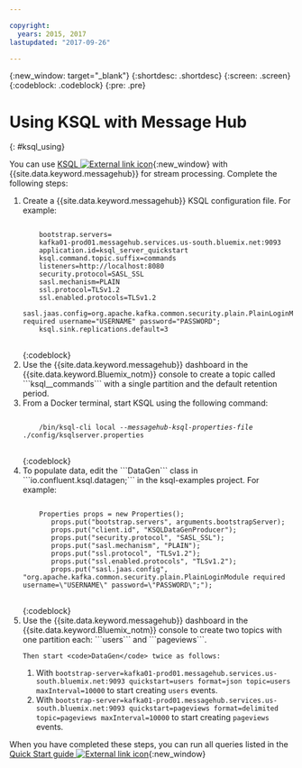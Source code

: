 ```yaml
---

copyright:
  years: 2015, 2017
lastupdated: "2017-09-26"

---
```


{:new_window: target="_blank"}
{:shortdesc: .shortdesc}
{:screen: .screen}
{:codeblock: .codeblock}
{:pre: .pre}

# Using KSQL with Message Hub
{: #ksql_using}


You can use [KSQL ![External link icon](../../icons/launch-glyph.svg "External link icon")](https://github.com/confluentinc/ksql){:new_window} with {{site.data.keyword.messagehub}} for stream processing. Complete the following steps:

<ol>
<li>Create a {{site.data.keyword.messagehub}} KSQL configuration file. For example:
<pre>
<code>
    bootstrap.servers=
    kafka01-prod01.messagehub.services.us-south.bluemix.net:9093
    application.id=ksql_server_quickstart
    ksql.command.topic.suffix=commands
    listeners=http://localhost:8080
    security.protocol=SASL_SSL
    sasl.mechanism=PLAIN
    ssl.protocol=TLSv1.2
    ssl.enabled.protocols=TLSv1.2
    sasl.jaas.config=org.apache.kafka.common.security.plain.PlainLoginModule required username="USERNAME" password="PASSWORD";
    ksql.sink.replications.default=3
</code>
</pre>
{:codeblock}
</li>
<li>Use the {{site.data.keyword.messagehub}} dashboard in the {{site.data.keyword.Bluemix_notm}} console to create a topic called ```ksql__commands``` with a single partition and the default retention period.
</li>
<li>From a Docker terminal, start KSQL using the following command:
<pre>
<code>
    /bin/ksql-cli local --<var class="keyword varname">messagehub-ksql-properties-file</var> ./config/ksqlserver.properties
</code>
</pre>
{:codeblock}
</li>
<li>To populate data, edit the ```DataGen``` class in ```io.confluent.ksql.datagen;``` in the ksql-examples project. For example:
<pre>
<code>
    Properties props = new Properties();
       props.put("bootstrap.servers", arguments.bootstrapServer);
       props.put("client.id", "KSQLDataGenProducer");
       props.put("security.protocol", "SASL_SSL");
       props.put("sasl.mechanism", "PLAIN");
       props.put("ssl.protocol", "TLSv1.2");
       props.put("ssl.enabled.protocols", "TLSv1.2");
       props.put("sasl.jaas.config", "org.apache.kafka.common.security.plain.PlainLoginModule required username=\"USERNAME\" password=\"PASSWORD\";");
</code>
</pre>
{:codeblock}
</li>
<li>Use the {{site.data.keyword.messagehub}} dashboard in the {{site.data.keyword.Bluemix_notm}} console to create two topics with one partition each: ```users``` and ```pageviews```. 

    Then start <code>DataGen</code> twice as follows:
<ol>
<li>
With <code>bootstrap-server=kafka01-prod01.messagehub.services.us-south.bluemix.net:9093 quickstart=users format=json topic=users maxInterval=10000</code> to start creating <code>users</code> events.
</li>

<li>
With <code>bootstrap-server=kafka01-prod01.messagehub.services.us-south.bluemix.net:9093 quickstart=pageviews format=delimited topic=pageviews maxInterval=10000</code> to start creating <code>pageviews</code> events.
</li>
</ol>

</li>
</ol>

When you have completed these steps, you can run all queries listed in the [Quick Start guide ![External link icon](../../icons/launch-glyph.svg "External link icon")](https://github.com/confluentinc/ksql/tree/0.1.x/docs/quickstart#create-a-stream-and-table){:new_window}








